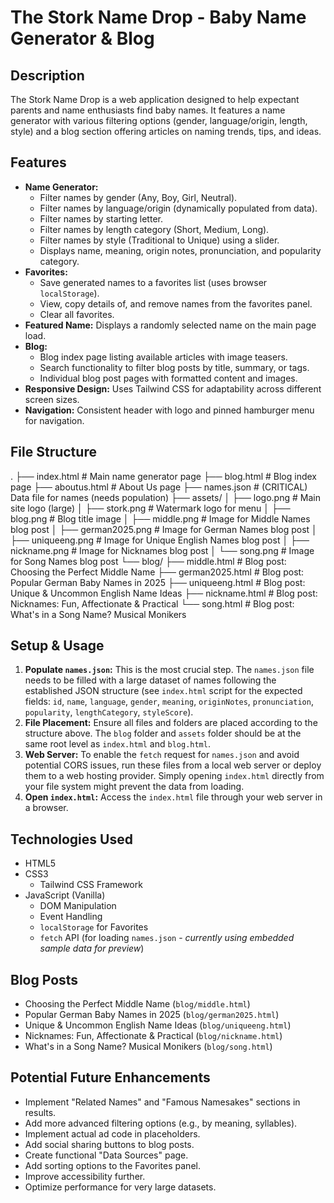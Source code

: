 # The Stork Name Drop - Baby Name Generator & Blog

## Description

The Stork Name Drop is a web application designed to help expectant parents and name enthusiasts find baby names. It features a name generator with various filtering options (gender, language/origin, length, style) and a blog section offering articles on naming trends, tips, and ideas.

## Features

* **Name Generator:**
    * Filter names by gender (Any, Boy, Girl, Neutral).
    * Filter names by language/origin (dynamically populated from data).
    * Filter names by starting letter.
    * Filter names by length category (Short, Medium, Long).
    * Filter names by style (Traditional to Unique) using a slider.
    * Displays name, meaning, origin notes, pronunciation, and popularity category.
* **Favorites:**
    * Save generated names to a favorites list (uses browser `localStorage`).
    * View, copy details of, and remove names from the favorites panel.
    * Clear all favorites.
* **Featured Name:** Displays a randomly selected name on the main page load.
* **Blog:**
    * Blog index page listing available articles with image teasers.
    * Search functionality to filter blog posts by title, summary, or tags.
    * Individual blog post pages with formatted content and images.
* **Responsive Design:** Uses Tailwind CSS for adaptability across different screen sizes.
* **Navigation:** Consistent header with logo and pinned hamburger menu for navigation.

## File Structure


.
├── index.html             # Main name generator page
├── blog.html              # Blog index page
├── aboutus.html           # About Us page
├── names.json             # (CRITICAL) Data file for names (needs population)
├── assets/
│   ├── logo.png           # Main site logo (large)
│   ├── stork.png          # Watermark logo for menu
│   ├── blog.png           # Blog title image
│   ├── middle.png         # Image for Middle Names blog post
│   ├── german2025.png     # Image for German Names blog post
│   ├── uniqueeng.png      # Image for Unique English Names blog post
│   ├── nickname.png       # Image for Nicknames blog post
│   └── song.png           # Image for Song Names blog post
└── blog/
├── middle.html        # Blog post: Choosing the Perfect Middle Name
├── german2025.html    # Blog post: Popular German Baby Names in 2025
├── uniqueeng.html     # Blog post: Unique & Uncommon English Name Ideas
├── nickname.html      # Blog post: Nicknames: Fun, Affectionate & Practical
└── song.html          # Blog post: What's in a Song Name? Musical Monikers

## Setup & Usage

1.  **Populate `names.json`:** This is the most crucial step. The `names.json` file needs to be filled with a large dataset of names following the established JSON structure (see `index.html` script for the expected fields: `id`, `name`, `language`, `gender`, `meaning`, `originNotes`, `pronunciation`, `popularity`, `lengthCategory`, `styleScore`).
2.  **File Placement:** Ensure all files and folders are placed according to the structure above. The `blog` folder and `assets` folder should be at the same root level as `index.html` and `blog.html`.
3.  **Web Server:** To enable the `fetch` request for `names.json` and avoid potential CORS issues, run these files from a local web server or deploy them to a web hosting provider. Simply opening `index.html` directly from your file system might prevent the data from loading.
4.  **Open `index.html`:** Access the `index.html` file through your web server in a browser.

## Technologies Used

* HTML5
* CSS3
    * Tailwind CSS Framework
* JavaScript (Vanilla)
    * DOM Manipulation
    * Event Handling
    * `localStorage` for Favorites
    * `fetch` API (for loading `names.json` - *currently using embedded sample data for preview*)

## Blog Posts

* Choosing the Perfect Middle Name (`blog/middle.html`)
* Popular German Baby Names in 2025 (`blog/german2025.html`)
* Unique & Uncommon English Name Ideas (`blog/uniqueeng.html`)
* Nicknames: Fun, Affectionate & Practical (`blog/nickname.html`)
* What's in a Song Name? Musical Monikers (`blog/song.html`)

## Potential Future Enhancements

* Implement "Related Names" and "Famous Namesakes" sections in results.
* Add more advanced filtering options (e.g., by meaning, syllables).
* Implement actual ad code in placeholders.
* Add social sharing buttons to blog posts.
* Create functional "Data Sources" page.
* Add sorting options to the Favorites panel.
* Improve accessibility further.
* Optimize performance for very large datasets.


